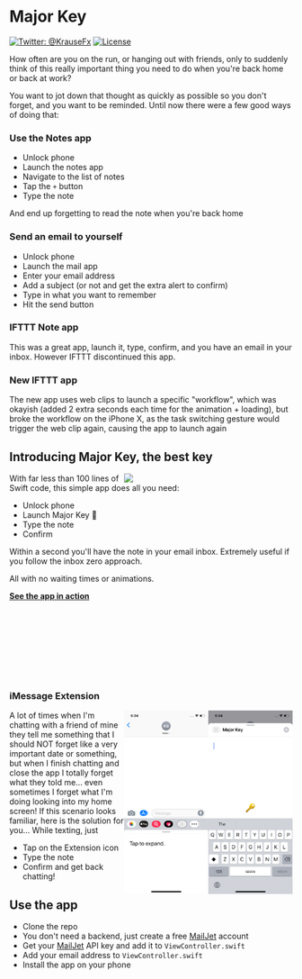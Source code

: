 # Major Key

[![Twitter: @KrauseFx](https://img.shields.io/badge/contact-@KrauseFx-blue.svg?style=flat)](https://twitter.com/KrauseFx)
[![License](https://img.shields.io/badge/license-MIT-green.svg?style=flat)](https://github.com/KrauseFx/watch.user/blob/master/LICENSE)

How often are you on the run, or hanging out with friends, only to suddenly think of this really important thing you need to do when you're back home or back at work? 

You want to jot down that thought as quickly as possible so you don't forget, and you want to be reminded. Until now there were a few good ways of doing that:

### Use the Notes app

- Unlock phone
- Launch the notes app
- Navigate to the list of notes
- Tap the `+` button
- Type the note

And end up forgetting to read the note when you're back home

### Send an email to yourself

- Unlock phone
- Launch the mail app
- Enter your email address
- Add a subject (or not and get the extra alert to confirm)
- Type in what you want to remember
- Hit the send button

### IFTTT Note app

This was a great app, launch it, type, confirm, and you have an email in your inbox. However IFTTT discontinued this app.

### New IFTTT app

The new app uses web clips to launch a specific "workflow", which was okayish (added 2 extra seconds each time for the animation + loading), but broke the workflow on the iPhone X, as the task switching gesture would trigger the web clip again, causing the app to launch again

## Introducing Major Key, the best key

<img src="screenshot.png" width="300" align="right">

With far less than 100 lines of Swift code, this simple app does all you need:

- Unlock phone
- Launch Major Key 🔑
- Type the note
- Confirm

Within a second you'll have the note in your email inbox. Extremely useful if you follow the inbox zero approach.

All with no waiting times or animations.

[**See the app in action**](https://www.youtube.com/watch?v=dOm5H5a8fbY)
<br/><br/><br/><br/><br/><br/><br/><br/><br/>

### iMessage Extension
<img src="iMessegeExt2.png" width="150" align="right">

<img src="iMessegeExt1.png" width="150" align="right">

A lot of times when I'm chatting with a friend of mine they tell me something that I should NOT forget like a very important date or something, but when I finish chatting and close the app I totally forget what they told me... even sometimes I forget what I'm doing looking into my home screen! 
If this scenario looks familiar, here is the solution for you... 
While texting, just
- Tap on the Extension icon
- Type the note
- Confirm
and get back chatting! 



## Use the app

- Clone the repo
- You don't need a backend, just create a free [MailJet](https://mailjet.com) account
- Get your [MailJet](https://mailjet.com) API key and add it to `ViewController.swift`
- Add your email address to `ViewController.swift`
- Install the app on your phone
